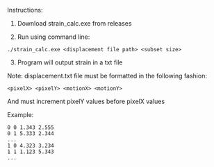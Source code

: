 Instructions:

1. Download strain_calc.exe from releases

2. Run using command line:

```
./strain_calc.exe <displacement file path> <subset size>
```

3. Program will output strain in a txt file

Note: displacement.txt file must be formatted in the following fashion:

```
<pixelX> <pixelY> <motionX> <motionY>

```
And must increment pixelY values before pixelX values

Example:

```
0 0 1.343 2.555
0 1 5.333 2.344
...
1 0 4.323 3.234
1 1 1.123 5.343 
...
```
